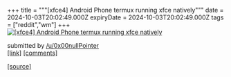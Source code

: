 +++
title = """[xfce4] Android Phone termux running xfce natively"""
date = 2024-10-03T20:02:49.000Z
expiryDate = 2024-10-03T20:02:49.000Z
tags = ["reddit","wm"]
+++
[![[xfce4] Android Phone termux running xfce natively](https://preview.redd.it/qx7kit6vklsd1.jpeg?width=640&crop=smart&auto=webp&s=3c04f4095a4a79c6e800c376c13ea3f6ac319aed "[xfce4] Android Phone termux running xfce natively")](https://www.reddit.com/r/unixporn/comments/1fvgtb0/xfce4_android_phone_termux_running_xfce_natively/)

submitted by [/u/0x00nullPointer](https://www.reddit.com/user/0x00nullPointer)  
[\[link\]](https://i.redd.it/qx7kit6vklsd1.jpeg) [\[comments\]](https://www.reddit.com/r/unixporn/comments/1fvgtb0/xfce4_android_phone_termux_running_xfce_natively/)

[[source]](https://www.reddit.com/r/unixporn/comments/1fvgtb0/xfce4_android_phone_termux_running_xfce_natively/)
